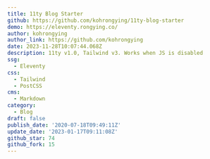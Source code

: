```yaml
---
title: 11ty Blog Starter
github: https://github.com/kohrongying/11ty-blog-starter
demo: https://eleventy.rongying.co/
author: kohrongying
author_link: https://github.com/kohrongying
date: 2023-11-28T10:07:44.068Z
description: 11ty v1.0, Tailwind v3. Works when JS is disabled
ssg:
  - Eleventy
css:
  - Tailwind
  - PostCSS
cms:
  - Markdown
category:
  - Blog
draft: false
publish_date: '2020-07-18T09:49:11Z'
update_date: '2023-01-17T09:11:08Z'
github_star: 74
github_fork: 15
---
```

